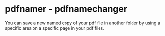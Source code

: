 # pdfnamer - pdfnamechanger

You can save a new named copy of your pdf file in another folder by using a specific area on a specific page in your pdf files.
